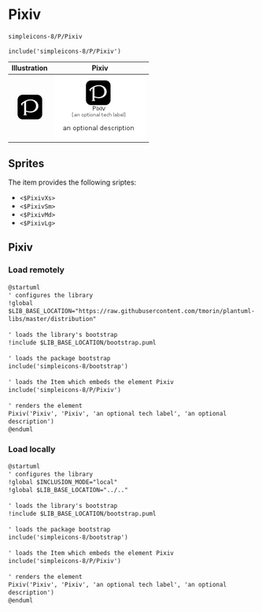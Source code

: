 # Pixiv


```text
simpleicons-8/P/Pixiv
```

```text
include('simpleicons-8/P/Pixiv')
```



| Illustration | Pixiv |
| :---: | :---: |
| ![illustration for Illustration](../../simpleicons-8/P/Pixiv.png) | ![illustration for Pixiv](../../simpleicons-8/P/Pixiv.Local.png) |



## Sprites
The item provides the following sriptes:

- `<$PixivXs>`
- `<$PixivSm>`
- `<$PixivMd>`
- `<$PixivLg>`





## Pixiv

### Load remotely
```plantuml
@startuml
' configures the library
!global $LIB_BASE_LOCATION="https://raw.githubusercontent.com/tmorin/plantuml-libs/master/distribution"

' loads the library's bootstrap
!include $LIB_BASE_LOCATION/bootstrap.puml

' loads the package bootstrap
include('simpleicons-8/bootstrap')

' loads the Item which embeds the element Pixiv
include('simpleicons-8/P/Pixiv')

' renders the element
Pixiv('Pixiv', 'Pixiv', 'an optional tech label', 'an optional description')
@enduml
```

### Load locally
```plantuml
@startuml
' configures the library
!global $INCLUSION_MODE="local"
!global $LIB_BASE_LOCATION="../.."

' loads the library's bootstrap
!include $LIB_BASE_LOCATION/bootstrap.puml

' loads the package bootstrap
include('simpleicons-8/bootstrap')

' loads the Item which embeds the element Pixiv
include('simpleicons-8/P/Pixiv')

' renders the element
Pixiv('Pixiv', 'Pixiv', 'an optional tech label', 'an optional description')
@enduml
```

